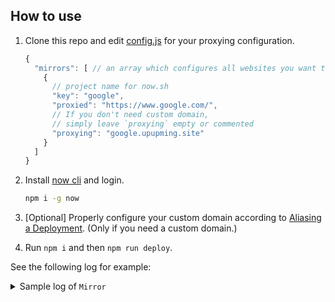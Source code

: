 ## How to use

1. Clone this repo and edit [config.js](config.js) for your proxying configuration.

    ```js
    {
      "mirrors": [ // an array which configures all websites you want to proxy
        {
          // project name for now.sh
          "key": "google",
          "proxied": "https://www.google.com/",
          // If you don't need custom domain,
          // simply leave `proxying` empty or commented
          "proxying": "google.upupming.site"
        }
      ]
    }
    ```

2. Install [now cli](https://zeit.co/download#now-cli) and login.

    ```bash
    npm i -g now
    ```

3. [Optional] Properly configure your custom domain according to [Aliasing a Deployment](https://zeit.co/docs/v2/domains-and-aliases/aliasing-a-deployment/). (Only if you need a custom domain.)
4. Run `npm i` and then `npm run deploy`.

See the following log for example:

<details>
<summary>Sample log of <code>Mirror</code></summary>

```txt
Making mirror google
Making mirror wiki
Making mirror mwiki
Folder wiki created
Folder wiki configured
Deploying wiki to now
now.sh: 
> Deploying D:\github\mirror\wiki under upupming
> Using project wiki
> Ready! Aliases assigned [2s]
- https://wiki.upupming.site
- https://wiki.upupming.now.sh

now.sh: 
https://wiki-k5m0g45nr.now.sh
Folder google created
Folder google configured
Deploying google to now
now.sh: 
> Deploying D:\github\mirror\google under upupming
> Using project google
> Ready! Aliases assigned [2s]
- https://google.upupming.site
- https://google.upupming.now.sh

now.sh: 
https://google-hnostj6ze.now.sh
Folder mwiki created
Folder mwiki configured
Deploying mwiki to now
now.sh: 
> Deploying D:\github\mirror\mwiki under upupming
> Using project mwiki
> Ready! Aliases assigned [2s]
- https://mwiki.upupming.site
- https://mwiki.upupming.now.sh

now.sh: 
https://mwiki-agtv54c4l.now.sh
D:\github\mirror\wiki cleaned up
D:\github\mirror\google cleaned up
D:\github\mirror\mwiki cleaned up
```

</details>
